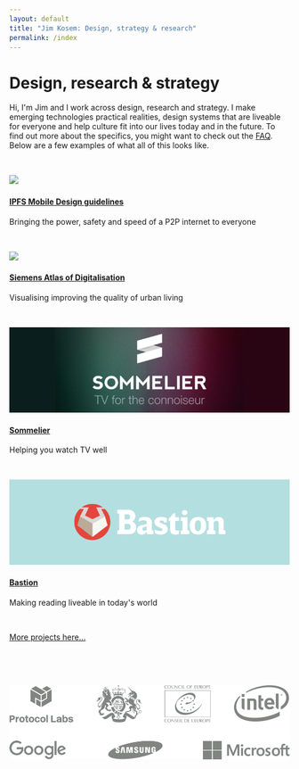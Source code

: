 ```yaml
---
layout: default
title: "Jim Kosem: Design, strategy & research"
permalink: /index
---
```


# Design, research & strategy

Hi, I'm Jim and I work across design, research and strategy. I make emerging technologies practical realities, design systems that are liveable for everyone and help culture fit into our lives today and in the future. To find out more about the specifics, you might want to check out the [FAQ](faq.html). Below are a few examples of what all of this looks like.

&nbsp;

![]({{site.url}}assets/images/ipfs-mobile-card.png)

#### [IPFS Mobile Design guidelines](ipfs-mobile.html)

Bringing the power, safety and speed of a P2P internet to everyone

&nbsp;

![]({{site.github.url}}assets/images/siemens-card.png)

#### [Siemens Atlas of Digitalisation](siemens.html)

Visualising improving the quality of urban living

&nbsp;

![](assets/images/sommelier-card.png)

#### [Sommelier](sommelier.html)

Helping you watch TV well

&nbsp;

![](assets/images/bastion-card.png)

#### [Bastion](bastion.html)

Making reading liveable in today's world

&nbsp;

[More projects here...](archive.html)

&nbsp;

<div class="subfooter">
    <div>
        <img src="assets/images/logos.png" style="padding-top:33px;padding-bottom:33px;">
    </div>
</div>

<!-- <h4>What I'm up to lately</h4>
<ul class="myposts">

{% for post in site.categories.update limit:3 %}
    <li><a href="{{ post.url }}">{{ post.title}}</a>
    <span class="postDate">{{ post.date | date: "(%-d %b %Y)" }}</span>
    </li>
{% endfor %}
</ul> -->
